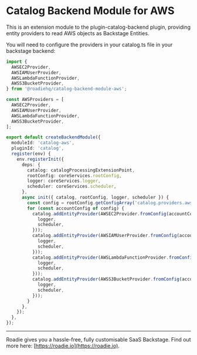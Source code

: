 # Catalog Backend Module for AWS

This is an extension module to the plugin-catalog-backend plugin, providing
entity providers to read AWS objects as Backstage Entities.

You will need to configure the providers in your catalog.ts file in your backstage backend:

```typescript
import {
  AWSEC2Provider,
  AWSIAMUserProvider,
  AWSLambdaFunctionProvider,
  AWSS3BucketProvider,
} from '@roadiehq/catalog-backend-module-aws';

const AWSProviders = [
  AWSEC2Provider,
  AWSIAMUserProvider,
  AWSLambdaFunctionProvider,
  AWSS3BucketProvider,
];

export default createBackendModule({
  moduleId: 'catalog-aws',
  pluginId: 'catalog',
  register(env) {
    env.registerInit({
      deps: {
        catalog: catalogProcessingExtensionPoint,
        rootConfig: coreServices.rootConfig,
        logger: coreServices.logger,
        scheduler: coreServices.scheduler,
      },
      async init({ catalog, rootConfig, logger, scheduler }) {
        const config = rootConfig.getConfigArray('catalog.providers.aws');
        for (const accountConfig of config) {
          catalog.addEntityProvider(AWSEC2Provider.fromConfig(accountConfig, {
            logger,
            scheduler,
          }));
          catalog.addEntityProvider(AWSIAMUserProvider.fromConfig(accountConfig, {
            logger,
            scheduler,
          }));
          catalog.addEntityProvider(AWSLambdaFunctionProvider.fromConfig(accountConfig, {
            logger,
            scheduler,
          }));
          catalog.addEntityProvider(AWSS3BucketProvider.fromConfig(accountConfig, {
            logger,
            scheduler,
          }));
        }
      },
    });
  },
});
```

---

Roadie gives you a hassle-free, fully customisable SaaS Backstage. Find out more here: [https://roadie.io](https://roadie.io).
